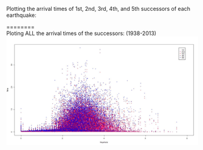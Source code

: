 Plotting the arrival times of 1st, 2nd, 3rd, 4th, and 5th successors of each earthquake:  

========  
Ploting ALL the arrival times of the successors: (1938-2013)  
![](successorsAll.jpeg)  
